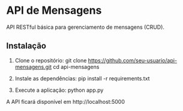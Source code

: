 # API de Mensagens

API RESTful básica para gerenciamento de mensagens (CRUD).

## Instalação

1. Clone o repositório:
git clone https://github.com/seu-usuario/api-mensagens.git
cd api-mensagens


2. Instale as dependências:
pip install -r requirements.txt


3. Execute a aplicação:
python app.py


A API ficará disponível em http://localhost:5000
